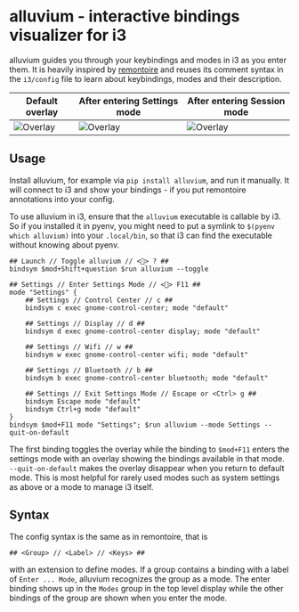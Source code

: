 # alluvium - interactive bindings visualizer for i3

alluvium guides you through your keybindings and modes in i3 as you enter them. It is
heavily inspired by [remontoire](https://github.com/regolith-linux/remontoire) and reuses
its comment syntax in the `i3/config` file to learn about keybindings, modes and their
description.

| Default overlay                             | After entering Settings mode                 | After entering Session mode                 |
|---------------------------------------------|----------------------------------------------|---------------------------------------------|
| ![Overlay](screenshots/default-overlay.png) | ![Overlay](screenshots/settings-overlay.png) | ![Overlay](screenshots/session-overlay.png) |

## Usage

Install alluvium, for example via `pip install alluvium`, and run it manually. It will
connect to i3 and show your bindings - if you put remontoire annotations into your config.

To use alluvium in i3, ensure that the `alluvium` executable is callable by i3. So if you
installed it in pyenv, you might need to put a symlink to `$(pyenv which alluvium)` into
your `.local/bin`, so that i3 can find the executable without knowing about pyenv.

```
## Launch // Toggle alluvium // <> ? ##
bindsym $mod+Shift+question $run alluvium --toggle

## Settings // Enter Settings Mode // <> F11 ##
mode "Settings" {
    ## Settings // Control Center // c ##
    bindsym c exec gnome-control-center; mode "default"

    ## Settings // Display // d ##
    bindsym d exec gnome-control-center display; mode "default"

    ## Settings // Wifi // w ##
    bindsym w exec gnome-control-center wifi; mode "default"

    ## Settings // Bluetooth // b ##
    bindsym b exec gnome-control-center bluetooth; mode "default"

    ## Settings // Exit Settings Mode // Escape or <Ctrl> g ##
    bindsym Escape mode "default"
    bindsym Ctrl+g mode "default"
}
bindsym $mod+F11 mode "Settings"; $run alluvium --mode Settings --quit-on-default
```

The first binding toggles the overlay while the binding to `$mod+F11` enters the settings
mode with an overlay showing the bindings available in that mode. `--quit-on-default`
makes the overlay disappear when you return to default mode. This is most helpful for
rarely used modes such as system settings as above or a mode to manage i3 itself.

## Syntax

The config syntax is the same as in remontoire, that is

```
## <Group> // <Label> // <Keys> ##
```

with an extension to define modes. If a group contains a binding with a label of `Enter
... Mode`, alluvium recognizes the group as a mode. The enter binding shows up in the
`Modes` group in the top level display while the other bindings of the group are shown
when you enter the mode.
